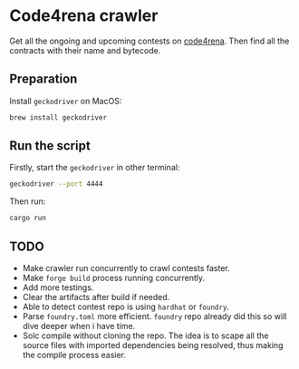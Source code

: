 # Code4rena crawler
Get all the ongoing and upcoming contests on [code4rena](https://code4rena.com/). Then find all the contracts with their name and bytecode.

## Preparation
Install `geckodriver` on MacOS:
```bash
brew install geckodriver
```

## Run the script
Firstly, start the `geckodriver` in other terminal:
```bash
geckodriver --port 4444
```

Then run:
```bash
cargo run
```

## TODO
- Make crawler run concurrently to crawl contests faster.
- Make `forge build` process running concurrently. 
- Add more testings.
- Clear the artifacts after build if needed.
- Able to detect contest repo is using `hardhat` or `foundry`.
- Parse `foundry.toml` more efficient. `foundry` repo already did this so will dive deeper when i have time.
- Solc compile without cloning the repo. The idea is to scape all the source files with imported dependencies being resolved, thus 
making the compile process easier.